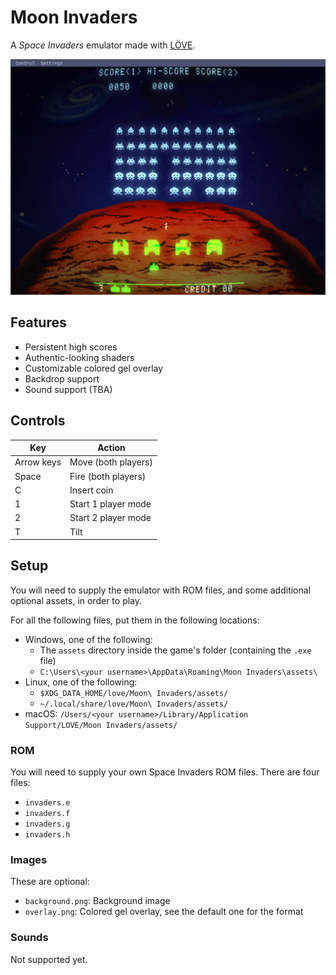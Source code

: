 Moon Invaders
=============

A _Space Invaders_ emulator made with [LÖVE](https://love2d.org).

![Moon Invaders](screenshot.png)

Features
--------

* Persistent high scores
* Authentic-looking shaders
* Customizable colored gel overlay
* Backdrop support
* Sound support (TBA)

Controls
--------

| Key        | Action              |
|------------|---------------------|
| Arrow keys | Move (both players) |
| Space      | Fire (both players) |
| C          | Insert coin         |
| 1          | Start 1 player mode |
| 2          | Start 2 player mode |
| T          | Tilt                |

Setup
-----

You will need to supply the emulator with ROM files, and some additional optional assets, in order to play.

For all the following files, put them in the following locations:

* Windows, one of the following:
  * The `assets` directory inside the game's folder (containing the `.exe` file)
  * `C:\Users\<your username>\AppData\Roaming\Moon Invaders\assets\`
* Linux, one of the following:
  * `$XDG_DATA_HOME/love/Moon\ Invaders/assets/`
  * `~/.local/share/love/Moon\ Invaders/assets/`
* macOS: `/Users/<your username>/Library/Application Support/LOVE/Moon Invaders/assets/`

<h3>ROM</h3>

You will need to supply your own Space Invaders ROM files. There are four files:

* `invaders.e`
* `invaders.f`
* `invaders.g`
* `invaders.h`

<h3>Images</h3>

These are optional:

* `background.png`: Background image
* `overlay.png`: Colored gel overlay, see the default one for the format

<h3>Sounds</h3>

Not supported yet.
